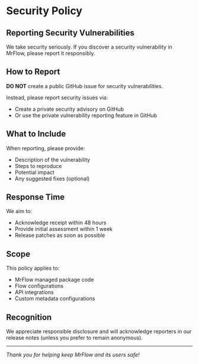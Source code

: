 # Security Policy

## Reporting Security Vulnerabilities

We take security seriously. If you discover a security vulnerability in MrFlow, please report it responsibly.

## How to Report

**DO NOT** create a public GitHub issue for security vulnerabilities.

Instead, please report security issues via:
- Create a private security advisory on GitHub
- Or use the private vulnerability reporting feature in GitHub

## What to Include

When reporting, please provide:
- Description of the vulnerability
- Steps to reproduce
- Potential impact
- Any suggested fixes (optional)

## Response Time

We aim to:
- Acknowledge receipt within 48 hours
- Provide initial assessment within 1 week
- Release patches as soon as possible

## Scope

This policy applies to:
- MrFlow managed package code
- Flow configurations
- API integrations
- Custom metadata configurations

## Recognition

We appreciate responsible disclosure and will acknowledge reporters in our release notes (unless you prefer to remain anonymous).

---

*Thank you for helping keep MrFlow and its users safe!*